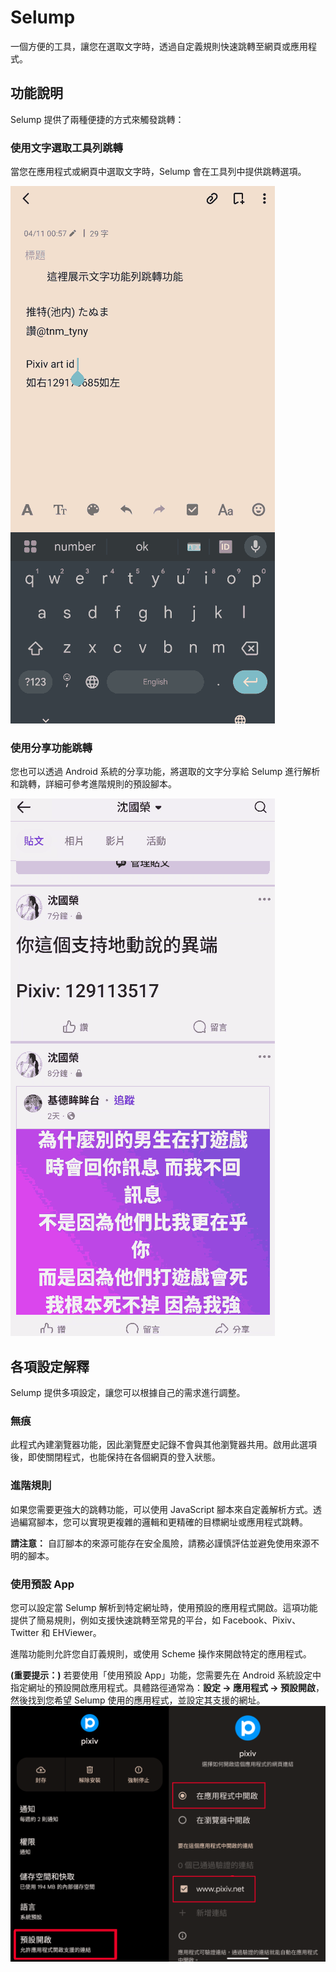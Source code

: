 # Selump

一個方便的工具，讓您在選取文字時，透過自定義規則快速跳轉至網頁或應用程式。

## 功能說明

Selump 提供了兩種便捷的方式來觸發跳轉：

### 使用文字選取工具列跳轉

當您在應用程式或網頁中選取文字時，Selump 會在工具列中提供跳轉選項。

![使用文字選取工具列跳轉](https://github.com/colong55/colong55.github.io/blob/main/selump/%E4%BD%BF%E7%94%A8%E5%8A%9F%E8%83%BD%E5%88%97%E8%B7%B3%E8%BD%89.gif)

### 使用分享功能跳轉

您也可以透過 Android 系統的分享功能，將選取的文字分享給 Selump 進行解析和跳轉，詳細可參考進階規則的預設腳本。

![使用分享功能跳轉](https://github.com/colong55/colong55.github.io/blob/main/selump/%E4%BD%BF%E7%94%A8%E5%88%86%E4%BA%AB%E8%B7%B3%E8%BD%89.gif)

## 各項設定解釋

Selump 提供多項設定，讓您可以根據自己的需求進行調整。

### 無痕

此程式內建瀏覽器功能，因此瀏覽歷史記錄不會與其他瀏覽器共用。啟用此選項後，即使關閉程式，也能保持在各個網頁的登入狀態。

### 進階規則

如果您需要更強大的跳轉功能，可以使用 JavaScript 腳本來自定義解析方式。透過編寫腳本，您可以實現更複雜的邏輯和更精確的目標網址或應用程式跳轉。

**請注意：** 自訂腳本的來源可能存在安全風險，請務必謹慎評估並避免使用來源不明的腳本。

### 使用預設 App

您可以設定當 Selump 解析到特定網址時，使用預設的應用程式開啟。這項功能提供了簡易規則，例如支援快速跳轉至常見的平台，如 Facebook、Pixiv、Twitter 和 EHViewer。

進階功能則允許您自訂義規則，或使用 Scheme 操作來開啟特定的應用程式。

**(重要提示：)** 若要使用「使用預設 App」功能，您需要先在 Android 系統設定中指定網址的預設開啟應用程式。具體路徑通常為：**設定 -> 應用程式 -> 預設開啟**，然後找到您希望 Selump 使用的應用程式，並設定其支援的網址。
![預設開啟設定畫面](https://github.com/colong55/colong55.github.io/blob/main/selump/%E9%A0%90%E8%A8%AD%E9%96%8B%E5%95%9F.png)



